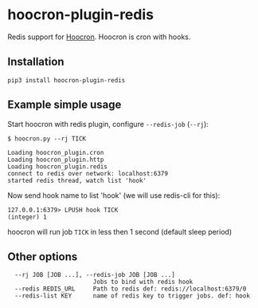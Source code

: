 # hoocron-plugin-redis

Redis support for [Hoocron](https://github.com/yaroslaff/hoocron). Hoocron is cron with hooks.

## Installation
~~~
pip3 install hoocron-plugin-redis
~~~

## Example simple usage
Start hoocron with redis plugin, configure `--redis-job` (`--rj`):
~~~
$ hoocron.py --rj TICK

Loading hoocron_plugin.cron
Loading hoocron_plugin.http
Loading hoocron_plugin.redis
connect to redis over network: localhost:6379
started redis thread, watch list 'hook'
~~~

Now send hook name to list 'hook' (we will use redis-cli for this):
~~~
127.0.0.1:6379> LPUSH hook TICK
(integer) 1
~~~

hoocron will run job `TICK` in less then 1 second (default sleep period)

## Other options
~~~
  --rj JOB [JOB ...], --redis-job JOB [JOB ...]
                        Jobs to bind with redis hook
  --redis REDIS_URL     Path to redis def: redis://localhost:6379/0
  --redis-list KEY      name of redis key to trigger jobs. def: hook
~~~

